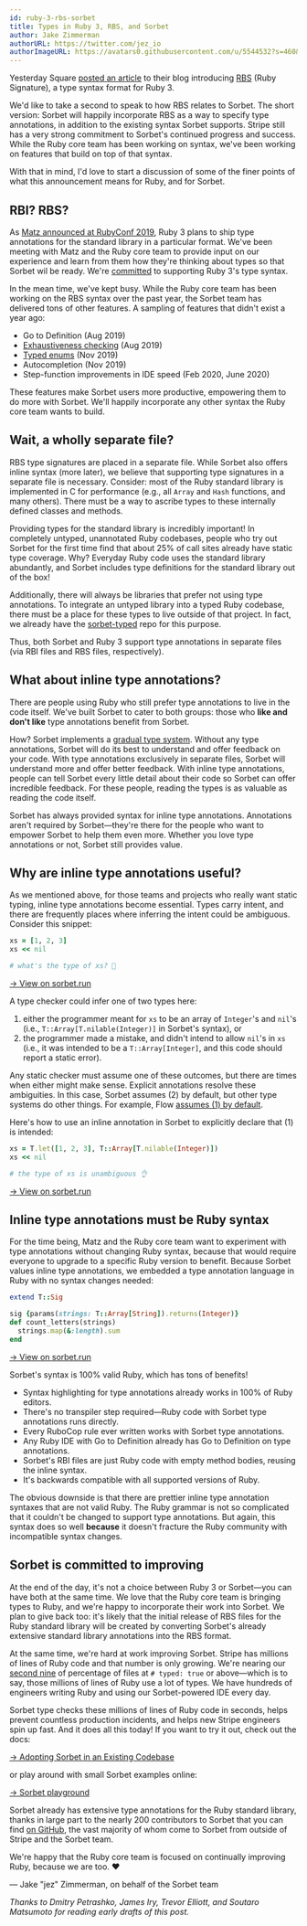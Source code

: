 ```yaml
---
id: ruby-3-rbs-sorbet
title: Types in Ruby 3, RBS, and Sorbet
author: Jake Zimmerman
authorURL: https://twitter.com/jez_io
authorImageURL: https://avatars0.githubusercontent.com/u/5544532?s=460&v=4
---
```


Yesterday Square [posted an article][introducing-rbs] to their blog introducing
[RBS][rbs] (Ruby Signature), a type syntax format for Ruby 3.

We'd like to take a second to speak to how RBS relates to Sorbet. The short
version: Sorbet will happily incorporate RBS as a way to specify type
annotations, in addition to the existing syntax Sorbet supports. Stripe still
has a very strong commitment to Sorbet's continued progress and success. While
the Ruby core team has been working on syntax, we've been working on features
that build on top of that syntax.

With that in mind, I'd love to start a discussion of some of the finer points of
what this announcement means for Ruby, and for Sorbet.

[introducing-rbs]:
  https://developer.squareup.com/blog/the-state-of-ruby-3-typing/
[rbs]: https://github.com/ruby/rbs

<!--truncate-->

## RBI? RBS?

As [Matz announced at RubyConf 2019][rubyconf-2019], Ruby 3 plans to ship type
annotations for the standard library in a particular format. We've been meeting
with Matz and the Ruby core team to provide input on our experience and learn
from them how they're thinking about types so that Sorbet wil be ready. We're
[committed][faq-migration] to supporting Ruby 3's type syntax.

[rubyconf-2019]: https://youtu.be/2g9R7PUCEXo?t=2076
[faq-migration]:
  https://sorbet.org/docs/faq#when-ruby-3-gets-types-what-will-the-migration-plan-look-like

In the mean time, we've kept busy. While the Ruby core team has been working on
the RBS syntax over the past year, the Sorbet team has delivered tons of other
features. A sampling of features that didn't exist a year ago:

- Go to Definition (Aug 2019)
- [Exhaustiveness checking](/docs/exhaustiveness) (Aug 2019)
- [Typed enums](/docs/tenum) (Nov 2019)
- Autocompletion (Nov 2019)
- Step-function improvements in IDE speed (Feb 2020, June 2020)

These features make Sorbet users more productive, empowering them to do more
with Sorbet. We'll happily incorporate any other syntax the Ruby core team wants
to build.

## Wait, a wholly separate file?

RBS type signatures are placed in a separate file. While Sorbet also offers
inline syntax (more later), we believe that supporting type signatures in a
separate file is necessary. Consider: most of the Ruby standard library is
implemented in C for performance (e.g., all `Array` and `Hash` functions, and
many others). There must be a way to ascribe types to these internally defined
classes and methods.

Providing types for the standard library is incredibly important! In completely
untyped, unannotated Ruby codebases, people who try out Sorbet for the first
time find that about 25% of call sites already have static type coverage. Why?
Everyday Ruby code uses the standard library abundantly, and Sorbet includes
type definitions for the standard library out of the box!

Additionally, there will always be libraries that prefer not using type
annotations. To integrate an untyped library into a typed Ruby codebase, there
must be a place for these types to live outside of that project. In fact, we
already have the [sorbet-typed] repo for this purpose.

[sorbet-typed]: https://github.com/sorbet/sorbet-typed

Thus, both Sorbet and Ruby 3 support type annotations in separate files (via RBI
files and RBS files, respectively).

## What about inline type annotations?

There are people using Ruby who still prefer type annotations to live in the
code itself. We've built Sorbet to cater to both groups: those who **like and
don't like** type annotations benefit from Sorbet.

How? Sorbet implements a [gradual type system]. Without any type annotations,
Sorbet will do its best to understand and offer feedback on your code. With type
annotations exclusively in separate files, Sorbet will understand more and offer
better feedback. With inline type annotations, people can tell Sorbet every
little detail about their code so Sorbet can offer incredible feedback. For
these people, reading the types is as valuable as reading the code itself.

[gradual type system]: /docs/gradual

Sorbet has always provided syntax for inline type annotations. Annotations
aren't required by Sorbet—they're there for the people who want to empower
Sorbet to help them even more. Whether you love type annotations or not, Sorbet
still provides value.

## Why are inline type annotations useful?

As we mentioned above, for those teams and projects who really want static
typing, inline type annotations become essential. Types carry intent, and there
are frequently places where inferring the intent could be ambiguous. Consider
this snippet:

```ruby
xs = [1, 2, 3]
xs << nil

# what's the type of xs? 🤔
```

[→ View on sorbet.run](https://sorbet.run/#%23%20typed%3A%20true%0A%0Axs%20%3D%20%5B1%2C%202%2C%203%5D%0Axs%20%3C%3C%20nil)

A type checker could infer one of two types here:

1. either the programmer meant for `xs` to be an array of `Integer`'s and
   `nil`'s (i.e., `T::Array[T.nilable(Integer)]` in Sorbet's syntax), or
2. the programmer made a mistake, and didn't intend to allow `nil`'s in `xs`
   (i.e., it was intended to be a `T::Array[Integer]`, and this code should
   report a static error).

Any static checker must assume one of these outcomes, but there are times when
either might make sense. Explicit annotations resolve these ambiguities. In this
case, Sorbet assumes (2) by default, but other type systems do other things. For
example, Flow [assumes (1) by default][flow-example].

[flow-example]:
  https://flow.org/try/#0MYewdgzgLgBAHhGBeGBtAjAGhgJmwZgF0BuAKAQDoAHAVwgAsAKMGgG1YEpig

Here's how to use an inline annotation in Sorbet to explicitly declare that (1)
is intended:

```ruby
xs = T.let([1, 2, 3], T::Array[T.nilable(Integer)])
xs << nil

# the type of xs is unambiguous 👌
```

<a href="https://sorbet.run/#%23%20typed%3A%20true%0A%0Axs%20%3D%20T.let(%5B1%2C%202%2C%203%5D%2C%20T%3A%3AArray%5BT.nilable(Integer)%5D)%0Axs%20%3C%3C%20nil">→
View on sorbet.run</a>

## Inline type annotations must be Ruby syntax

For the time being, Matz and the Ruby core team want to experiment with type
annotations without changing Ruby syntax, because that would require everyone to
upgrade to a specific Ruby version to benefit. Because Sorbet values inline type
annotations, we embedded a type annotation language in Ruby with no syntax
changes needed:

```ruby
extend T::Sig

sig {params(strings: T::Array[String]).returns(Integer)}
def count_letters(strings)
  strings.map(&:length).sum
end
```

<a href="https://sorbet.run/#%23%20typed%3A%20true%0A%0Aextend%20T%3A%3ASig%0A%0Asig%20%7Bparams(strings%3A%20T%3A%3AArray%5BString%5D).returns(Integer)%7D%0Adef%20count_letters(strings)%0A%20%20strings.map(%26%3Alength).sum%0Aend">→
View on sorbet.run</a>

Sorbet's syntax is 100% valid Ruby, which has tons of benefits!

- Syntax highlighting for type annotations already works in 100% of Ruby
  editors.
- There's no transpiler step required—Ruby code with Sorbet type annotations
  runs directly.
- Every RuboCop rule ever written works with Sorbet type annotations.
- Any Ruby IDE with Go to Definition already has Go to Definition on type
  annotations.
- Sorbet's RBI files are just Ruby code with empty method bodies, reusing the
  inline syntax.
- It's backwards compatible with all supported versions of Ruby.

The obvious downside is that there are prettier inline type annotation syntaxes
that are not valid Ruby. The Ruby grammar is not so complicated that it couldn't
be changed to support type annotations. But again, this syntax does so well
**because** it doesn't fracture the Ruby community with incompatible syntax
changes.

## Sorbet is committed to improving

At the end of the day, it's not a choice between Ruby 3 or Sorbet—you can have
both at the same time. We love that the Ruby core team is bringing types to
Ruby, and we're happy to incorporate their work into Sorbet. We plan to give
back too: it's likely that the initial release of RBS files for the Ruby
standard library will be created by converting Sorbet's already extensive
standard library annotations into the RBS format.

At the same time, we're hard at work improving Sorbet. Stripe has millions of
lines of Ruby code and that number is only growing. We're nearing our [second
nine] of percentage of files at `# typed: true` or above—which is to say, those
millions of lines of Ruby use a lot of types. We have hundreds of engineers
writing Ruby and using our Sorbet-powered IDE every day.

[second nine]:
  https://en.wikipedia.org/wiki/High_availability#Percentage_calculation

Sorbet type checks these millions of lines of Ruby code in seconds, helps
prevent countless production incidents, and helps new Stripe engineers spin up
fast. And it does all this today! If you want to try it out, check out the docs:

[→ Adopting Sorbet in an Existing Codebase](https://sorbet.org/docs/adopting)

or play around with small Sorbet examples online:

[→ Sorbet playground](https://sorbet.run)

Sorbet already has extensive type annotations for the Ruby standard library,
thanks in large part to the nearly 200 contributors to Sorbet that you can find
[on GitHub][contributors], the vast majority of whom come to Sorbet from outside
of Stripe and the Sorbet team.

[contributors]: https://github.com/sorbet/sorbet/graphs/contributors

We're happy that the Ruby core team is focused on continually improving Ruby,
because we are too. ❤️

— Jake "jez" Zimmerman, on behalf of the Sorbet team

_Thanks to Dmitry Petrashko, James Iry, Trevor Elliott, and Soutaro Matsumoto
for reading early drafts of this post._
